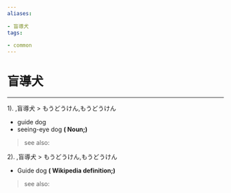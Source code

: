 ```yaml
---
aliases:
    
- 盲導犬
tags:
    
- common
---
```


# 盲導犬
---
1).
,盲導犬 > もうどうけん,もうどうけん

- guide dog
- seeing-eye dog
**( Noun;)**
> see also: 
            
2).
,盲導犬 > もうどうけん,もうどうけん

- Guide dog
**( Wikipedia definition;)**
> see also: 
            
